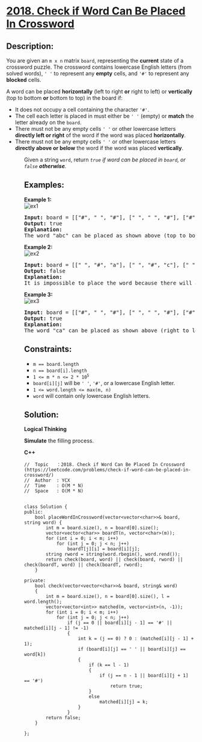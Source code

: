 # [2018. Check if Word Can Be Placed In Crossword](https://leetcode.com/problems/check-if-word-can-be-placed-in-crossword/)


## Description:

<p>You are given an <code>m x n</code> matrix <code>board</code>, representing the <strong>current</strong> state of a crossword puzzle. The crossword contains lowercase English letters (from solved words), <code>' '</code> to represent any <strong>empty</strong> cells, and <code>'#'</code> to represent any <strong>blocked</strong> cells.</p>

<p>A word can be placed <strong>horizontally</strong> (left to right <strong>or</strong> right to left) or <strong>vertically</strong> (top to bottom <strong>or</strong> bottom to top) in the board if:</p>

<ul>
    <li>It does not occupy a cell containing the character <code>'#'</code>.</li>
    <li>The cell each letter is placed in must either be <code>' '</code> (empty) or <strong>match</strong> the letter already on the <code>board</code>.</li>
    <li>There must not be any empty cells <code>' '</code> or other lowercase letters <strong>directly left or right</strong> of the word if the word was placed <strong>horizontally</strong>.</li>
    <li>There must not be any empty cells <code>' '</code> or other lowercase letters <strong>directly above or below</strong> the word if the word was placed <strong>vertically</strong>.</li>
<ul>

<p>Given a string <code>word</code>, return <em><code>true</code> if word can be placed in <code>board</code>, or <code>false</code> <strong>otherwise</strong>.</em></p>


## Examples:

<strong>Example 1:</strong>
<br/>![ex1](https://assets.leetcode.com/uploads/2021/10/04/crossword-ex1-1.png)
<pre>
<strong>Input:</strong> board = [["#", " ", "#"], [" ", " ", "#"], ["#", "c", " "]], word = "abc"
<strong>Output:</strong> true
<strong>Explanation:</strong> 
The word "abc" can be placed as shown above (top to bottom).
</pre>

<strong>Example 2:</strong>
<br/>![ex2](https://assets.leetcode.com/uploads/2021/10/04/crossword-ex2-1.png)
<pre>
<strong>Input:</strong> board = [[" ", "#", "a"], [" ", "#", "c"], [" ", "#", "a"]], word = "ac"
<strong>Output:</strong> false
<strong>Explanation:</strong> 
It is impossible to place the word because there will always be a space/letter above or below it.
</pre>

<strong>Example 3:</strong>
<br/>![ex3](https://assets.leetcode.com/uploads/2021/10/04/crossword-ex3-1.png)
<pre>
<strong>Input:</strong> board = [["#", " ", "#"], [" ", " ", "#"], ["#", " ", "c"]], word = "ca"
<strong>Output:</strong> true
<strong>Explanation:</strong>
The word "ca" can be placed as shown above (right to left). 
</pre>


## Constraints:

<ul>
    <li><code>m == board.length</code></li>
    <li><code>n == board[i].length</code></li>
    <li><code>1 &lt;= m * n &lt;= 2 * 10<sup>5</sup></code></li>
    <li><code>board[i][j]</code> will be <code>' '</code>, <code>'#'</code>, or a lowercase English letter.</li>
    <li><code>1 &lt;= word.length &lt;= max(m, n)</code></li>
    <li><code>word</code> will contain only lowercase English letters.</li>
</ul>


## Solution:

<strong>Logical Thinking</strong>
<p><strong>Simulate</strong> the filling process.</p>


<strong>C++</strong>

```
//  Topic   ：2018. Check if Word Can Be Placed In Crossword (https://leetcode.com/problems/check-if-word-can-be-placed-in-crossword/)
//  Author  : YCX
//  Time    : O(M * N)
//  Space   : O(M * N)


class Solution {
public:
    bool placeWordInCrossword(vector<vector<char>>& board, string word) {
        int m = board.size(), n = board[0].size();
        vector<vector<char>> boardT(n, vector<char>(m));
        for (int i = 0; i < m; i++)
            for (int j = 0; j < n; j++)
                boardT[j][i] = board[i][j];
        string rword = string(word.rbegin(), word.rend());
        return check(board, word) || check(board, rword) || check(boardT, word) || check(boardT, rword);
    }
    
private: 
    bool check(vector<vector<char>>& board, string& word)
    {
        int m = board.size(), n = board[0].size(), l = word.length();
        vector<vector<int>> matched(m, vector<int>(n, -1));
        for (int i = 0; i < m; i++)
            for (int j = 0; j < n; j++)
                if (j == 0 || board[i][j - 1] == '#' || matched[i][j - 1] != -1)
                {
                    int k = (j == 0) ? 0 : (matched[i][j - 1] + 1);
                    if (board[i][j] == ' ' || board[i][j] == word[k])
                    {
                        if (k == l - 1)
                        {
                            if (j == n - 1 || board[i][j + 1] == '#')
                                return true;
                        }
                        else
                            matched[i][j] = k;
                    }
                }
        return false;
    }
    
};
```